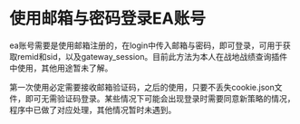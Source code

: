 # 使用邮箱与密码登录EA账号
ea账号需要是使用邮箱注册的，在login中传入邮箱与密码，即可登录，可用于获取remid和sid，以及gateway_session。目前此方法为本人在战地战绩查询插件中使用，其他用途暂未了解。

第一次使用必定需要接收邮箱验证码，之后的使用，只要不丢失cookie.json文件，即可无需验证码登录。某些情况下可能会出现登录时需要同意新策略的情况，程序中已做了对应处理，其他情况暂时未遇到。
